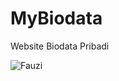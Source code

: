 # MyBiodata
Website Biodata Pribadi 

![Fauzi](https://user-images.githubusercontent.com/48645478/72995135-f6e56a00-3e2a-11ea-8b73-cc97975cc382.png)
